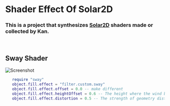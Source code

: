 # Shader Effect Of Solar2D
### This is a project that synthesizes [Solar2D](https://solar2d.com) shaders made or collected by Kan.
<br>

## Sway Shader

![Screenshot](https://imgur.com/gc6AeEq)

```Lua
   require "sway"
   object.fill.effect = "filter.custom.sway"
   object.fill.effect.offset = 0.0 -- make different
   object.fill.effect.heightOffset = 0.6 -- The height where the wind begins to move
   object.fill.effect.distortion = 0.5 -- The strength of geometry distortion.
```


